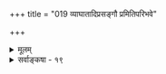 +++
title = "019 व्याघातादिप्रसङ्गौ प्रमितिपरिभवे"

+++
<details><summary>मूलम्</summary>

व्याघातादिप्रसङ्गौ प्रमितिपरिभवे मानतोऽमानतो वा मानान्मानस्य सिद्धौ स्वतदितरपरित्राणमेकप्रवृत्त्या ।  
साधीयानेष पन्थास्समयिभिरखिलैरर्थ्यतां सार्थनीत्या नोचेदुच्छिन्नलोकव्यवहृतिनियमाः कामचाराः कथास्स्युः ॥ १९ ॥
</details>

<details><summary>सर्वाङ्कषा - १९</summary>

ननु न वयं दुराग्रहाच्छून्यवादं प्रवर्तयामः, वस्तुस्थितिरेव तादृशीति ब्रूमः । त्रिपुटी हि सर्वव्यवहारमूला । सा तु सुदुर्निरूपा । तथा हि-प्रमाणम्, प्रमेयम्, प्रमाता इति तत्त्वत्रयं त्रिपुटीपदवाच्यं सर्वव्यवहारमूलम् । अत्र त्रिषु प्रमाणमेवेतरद्वयमूलम् । प्रमाणस्य विषयः प्रमेयम्, प्रमाणस्याश्रयः प्रमाता इति व्युत्पत्तिरेवैतत् प्रदर्शयति । चिदचिदीश्वरतत्त्वज्ञानमिदं द्रढयेत् । इदं मूलभूतं प्रमाणं केन सिद्धम् ? किं स्वत एव सिद्धम् ? उतान्येन सिद्धम् ? नाद्यः कल्पः सिद्धेर्नियमेन साधनापेक्षणात् । केन कस्य इति प्रश्नस्यानतिक्रमणात् । अन्यथा सर्वमपि स्वतस्सिद्ध्येत् । अस्तु तथैवेति चेत्, न कोऽपि प्रश्नः, न किमप्युत्तरमिति स्यात् । शशविषाणमपि स्वतस्सिद्धं स्यात् । अन्येनेति द्वितीयकल्पे, किं प्रमाणेन प्रमाणसिद्धिः, उताप्रमाणेन ? नाद्यः, अनवस्थाप्रसङ्गात् । न द्वितीयः, व्याघातात्, अतिप्रसङ्गाच्च । अप्रमाणेन प्रमाणस्य सिद्धौ, सिद्धं तत् प्रामाणिकं कथं स्यात्, अप्रमाणेन सिद्धं न हि किञ्चित्प्रामाणिकं भवेत् । यदि भवेत्, प्रमाभ्रमविभाग एव दुर्निरूपः । प्रमाणस्य दुर्निरूपत्वे प्रमाता, प्रमेयं च सुदुर्निरूपमिति त्रिपुट्या एव क्षये व्यवहारस्सर्वोऽपि विलीन एव दृश्यते किल लोक इति चेत्, अविचारितरमणीयोऽयं लोकव्यवहारः स्वाप्नव्यवहारवत् । स्वप्नेऽपि चलन्ति बहवो व्यवहाराः । किं ते प्रमाणं भवेयुः ? अतो दुर्निरूपं सर्वम्, अत एव शून्यमेव परमं तत्त्वमिति वदतां माध्यमिकानां मतम्, अस्मिन्नेव मार्गे गतवन्तम् 'वादादिकथासु विजयों मम वा माध्यमिकस्य वा' इति भुजमास्फालयन्तं खण्डनकारमतं चाशंक्य समाधत्ते - व्याघातेत्यादि । यद्यप्यग्रे (श्लो. 61) तादृशानां कथायामनधिकारं वक्ष्यति, परं तु वस्तुस्थितिं जिज्ञासमानस्य शिष्यस्य मनस्समाधानार्थं च तस्य प्रामाणिकमुत्तरमिहाऽऽचार्यः परमवात्सल्येन प्रादर्शयदिति मन्तव्यम् । मानतः, अमानतो वा प्रमितिपरिभवे व्याघातातिप्रसङ्गौ दुर्वारौ। प्रमाणमेव किञ्चिन्नास्तीति प्रमाणादुच्यते, उताप्रमाणादुच्यते ? आद्ये कल्पे व्याघातः, प्रमाणं किञ्चिनास्तीति वदतैव प्रमाणस्य कस्यचिदङ्गीकारात् । अप्रमाणतस्तथा कथने तु, इतरमतमपि तथैव कुतो न सिद्ध्येत्, अतस्तेन स्वपक्ष एव सिद्ध्यति, न परपक्ष इत्यनियमादनिष्टप्रसङ्गः ॥ 

ननु प्रतिबन्दीयम् । न हि प्रतिवन्दीकथनमात्रेण भवदिष्टसिद्धिः । स्वपक्षस्य दोषानतिवृत्तेः । अतो निर्दिष्टमुत्तरमुच्यताम् इत्यत्राह - मानादित्यादि । प्रमाणं प्रमाणादेव सिद्ध्यति, न त्वप्रमाणात् । एवं मानात् 

551 

साधीयानेष पन्थाः समयिभिरखिलैरर्थ्यतां सार्थनीत्या 



नो चेत् उच्छिन्नलोकव्यवहृतिनियमाः कामचाराः कथाः स्युः ॥19॥ 

मानस्य सिद्धौ तर्ह्यनवस्था जागरूकेत्यत्र – **एकप्रवृत्त्या** = एकेनैव व्यापारेण **स्वतदितरपरित्राणम्** = स्वपरनिर्वाहकसमाध्या, स्वस्य स्वविषयस्य चेत्युभयोः रक्षणम् भवति । यथा लोके दीपादि प्रकाशकम्, प्रकाश्यञ्च । दीपादिर्हि यथा घटादिकं प्रकाशयति, तथैव स्वात्मानमपि प्रकाशयति । तद्वत्प्रमाणज्ञानमपि आत्मानं विषयं च द्वयमपि प्रकाशयति, अतो नानवस्था ॥ . 

ननु घटादिर्हि अप्रकाशात्मकः, अतः प्रकाशकापेक्षा । दीपे तु प्रकाशप्रश्नस्यैवानुदयात्, सदैव प्रकाशात्मा, प्रकाशकं नापेक्षत इति चेत्, प्रकृतेऽपि तथैव । प्रमाणज्ञानस्य स्वतः प्रकाशात्मत्वात् न प्रकाशकान्तरापेक्षा । ननु 'न ह्यङ्गुल्यग्रम् आत्मानं स्पृशति' । कथमेकमेव प्रकाशकं प्रकाश्यं च स्यात् ? इति चेत्, दीपः कथं घटादेः प्रकाशकं स्वमपि प्रकाशयेत् ? ननु दीपः स्वं न प्रकाशयति, अपि तु घटादिकमेव । स्वयं तु प्रकाशात्मा, अप्रकाशप्रसक्तिरहित इति चेत्, समानमेतत् प्रकृतेऽपि । आशयानभिज्ञोऽसि देवानांप्रियः । दीपे प्रकाशप्रश्न एव नोदेति, घटादावेव स उदेति । अतो दीपः प्रकाशक एव घटादेः, न स्वविषये, तत्र प्रश्नस्यैवानुदयात् इति चेत्, कुतो नोदेतिं प्रश्न इति पृच्छामोऽसुराणांप्रियं त्वाम् । स्वतः प्रकाशमानत्वादिति चेत्, चक्षुर्निमीलनेऽपि किं प्रकाशते दीपः ? तदा सामग्रयभावात् न प्रकाशते दीपः इति चेत्, का सामग्री? चक्षुरेव । कं प्रति ? किं घटं प्रति ? उतात्मानं प्रति ? उभयं प्रत्येवास्तु का हानिः ? न हानिर्भोः कस्यापि । कुतो भीतिः ? परन्तु एकैव सामग्री एकदैव द्वयं कथं कुर्यात् ? प्रदीपवत् स्यात् । एक एव दीपः घटं प्रकाशयति, वर्तिं विकारयति तैलं च नाशयति, तद्वत्स्यात् । तर्ह्येक एव दण्डः घटं जनयतु, नाशयतु च युगपत्, शक्तेः सत्त्वात् । अविरुद्धमेव कार्यद्वयं जनयेत्, न तु विरुद्धम्, तादृशसामग्र्यभावादिति चेत्, तर्हि प्रमाणमप्यविरुद्धं द्वयं प्रकाशयतु, का हानिः ? इति प्रकृतेऽपि तत्समानम् । न ह्यङ्गुल्यग्रं स्वात्मानं स्पृशति किलेति चेत्; 

सङ्गीतकमिदं वो हि बहुधैव मुहुः श्रुतम् । दृष्टान्तमात्रमत्र त्वं वक्षि दाष्टन्तिकं स्मर ॥ दृष्टान्तमात्रविश्रान्ताः सिद्धान्ता हन्त पश्यत । दाष्टन्तिकगति कोऽपि न जानाति किमद्भुतम् ॥ अङ्गुल्यग्रं च दीपश्च द्वयं तुल्यं कथं भवेत् ? जडोऽपि सन् प्रदीपोऽयं घटादीन् दर्शयत्यहो । तस्मादपि जडस्त्वं हि कथं जातो विचिन्तय । स्वप्रकाशात्मके दीपे नोदेति प्रश्न एव चेत् ॥ प्रमाणेऽपि कुतो न स्यादियं रीतिरिति स्मर । नाङ्गुल्यग्रं न दीपो वा ज्ञानं सर्वप्रकाशकम् ॥ धर्मिग्राहकमानाख्यं प्रमाणं सर्वतो बलम् । आत्मानं त्वं न जानीषे तत एवं ब्रवीष्यहो ! । त्यक्त्वा वाग्विस्तरं भूयः मौनमाश्रियतां सदा । क्रियतां तप अत्युग्रम् द्रक्ष्यस्यन्तरहोऽखिलम् ॥ 

एवं वस्तुस्थितिं प्रतिपाद्य, गत्यन्तराभावमाह - साधीयानित्यादिना । **साधीयान्** = अतिशयेन अङ्गीकारार्हः एष एव **पन्थाः** = मार्गः अखिलैः **समयिभिः** = सैद्धान्तिकैः **सार्थनीत्या** = समुदायनीत्या 



552 

[ योगाचारमतविमर्शः ] 

245. ज्ञानाकाराधिकं हि प्रथितमिदमिति श्वेतपीतादि बाह्यं 

तादात्म्ये तस्य साध्ये सहमतिनियमाद्यन्यथैवात्र सिद्धम् । 

1 

**अर्थ्यताम्** = इष्यताम् । समानजनसमुदायः सार्थं इत्युच्यते । मानवसमाजनीतिः सार्थनीतिः । एकः श्रोता वा भवेत्, वक्ता वा भवेत् । उभयत्रापि परस्परसंमतप्रक्रिया आवश्यकी । अन्यथा 'आम्रान् पृष्टः कोविदारानाचष्टे' इत्यसम्बद्धप्रलापः स्यात्सर्वोऽपि । यदि प्रमाणप्रमेयव्यवस्थैव न स्यात्, तर्हि सर्वैर्मौनिभिर्भवितव्यम् । तदेव प्रकारान्तरेणाह - नो चेदित्यादि । नो **चेत्** = एवं व्यवस्थाया अनङ्गीकारे उच्छिन्नलोकव्यवहृतिनियमाः **उच्छिन्नाः** = परित्यक्ताः लोकव्यवहारसंबन्धिनो नियमाः यासु ताः कथाः वादजल्परूपाः प्रसङ्गाः । तत्त्वबुभुत्सुकथा वादः, विजिगीषुकथा जल्पः । **कामचाराः** = स्वेच्छाचाररूपाः स्युः ॥ 

उपदेशो जिगीषा वाऽन्योन्यभावानभिज्ञयोः । ऋते शब्दप्रयोगात्ते केशाकेश्यवसानकाः ॥ अत एतादृशा वादा न कस्यापि हितप्रदाः । एतस्मान्मौनमेव स्याद्वरं व्यर्थप्रलापनात् ॥ शून्यं तत्त्वमिति प्रोच्य किं करिष्यसि तद्वद । किं न भुङ्गे न वा शेषे पत्नीं वा किं न पश्यसि ॥ अग्रासनं च ताम्बूलद्वयं गृह्णासि वा न वा? एतावत्येव विश्रान्ता कथा ते ह्याखिला बत ॥ हिरण्यनिधिवृत्तान्तं न कदापि स्मरस्यहो । दौर्भाग्यं कीदृशं तेऽभूत् आत्मानं प्रथमं स्मर । जानामि सर्वं भो ब्रह्मन् दयया प्रेरितो ह्यहम् । वच्मि सत्यं परं लोकहितायैव तु केवलम् ॥ मा क्लिश्यतु वृथा लोक इति मत्वा वदाम्यहम् । वैराग्यसिद्धये तीव्रविषयासक्तचेतसाम् ॥ किं दयाऽप्यस्ति ते विद्वन् ! तर्हि वच्मि हितं शृणु । त्यक्त्वा त्वग्रासनं पूर्वं ताम्बूलद्वयमेव च ॥ यदि वक्षि तदा वाक्यं श्रद्धेयं ते भवेन्मम । पशुकर्माणि सर्वाणि कुर्वन्नेवं ब्रवीषि हि ॥ परोपदेशं कुर्वंस्त्वमात्मानं प्रथमं स्मर । जानामि मन्त्रसिद्धेस्ते प्रभावमतुलं तदा ॥ किमासीद्रावणादीनां सिद्धानां स्मर वैभवम् । किं कुप्यसि वृथा ब्रह्मन् ! शून्यवादो न पातकः ॥ न श्रुतं किं पदं शून्यं पठितं विष्णुनामसु । तावद्दूरं गतश्चेत् त्वं नैवं वक्षि कदा चन ॥ तत्कक्ष्यायां भवेच्छून्यपदं पूर्णसमार्थकम् । तावद्ज्ञातुं न शक्तश्चेत् व्याख्यां वा शरणं व्रज ॥ सर्वापलापवादीति प्रथां मा गच्छ निन्दिताम् । प्राणिनां सुहृदं चापि शरणं गच्छ मा चिरम् ॥ १९ ॥
</details>
